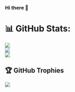 ### Hi there 👋

<!--
**Esscraye/Esscraye** is a ✨ _special_ ✨ repository because its `README.md` (this file) appears on your GitHub profile.

Here are some ideas to get you started:

- 🔭 I’m currently working on a website for the EPF Intranet
- 🌱 I’m currently learning C++ / C# / javascript / python / REACT
- 👯 I’m looking to collaborate on python / Web dev
- 🤔 I’m looking for help with ...
- 💬 Ask me about ...
- 📫 How to reach me: ...
- 😄 Pronouns: ...
- ⚡ Fun fact: ...
-->

# 📊 GitHub Stats:
![](https://github-readme-stats.vercel.app/api?username=Esscraye&theme=onedark&hide_border=true&include_all_commits=false&count_private=false)<br/>
![](https://github-readme-streak-stats.herokuapp.com/?user=Esscraye&theme=onedark&hide_border=true)<br/>
![](https://github-readme-stats.vercel.app/api/top-langs/?username=Esscraye&theme=onedark&hide_border=true&include_all_commits=false&count_private=false&layout=compact)

## 🏆 GitHub Trophies
![](https://github-profile-trophy.vercel.app/?username=Esscraye&theme=onedark&no-frame=true&no-bg=true&margin-w=4)

